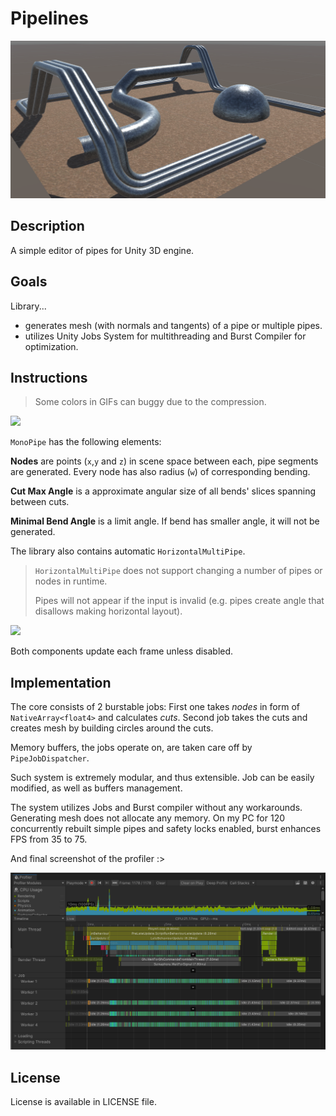 # Pipelines

![](Docs\Pipelines.png)

## Description

A simple editor of pipes for Unity 3D engine.

## Goals

Library...

- generates mesh (with normals and tangents) of a pipe or multiple pipes.
- utilizes Unity Jobs System for multithreading and Burst Compiler for optimization.

## Instructions

> Some colors in GIFs can buggy due to the compression.

![](Docs\Animation1.gif)

`MonoPipe` has the following elements:

**Nodes** are points (`x`,`y` and `z`) in scene space between each, pipe segments are generated. Every node has also radius (`w`) of corresponding bending.

**Cut Max Angle** is a approximate angular size of all bends' slices spanning between cuts.

**Minimal Bend Angle** is a limit angle. If bend has smaller angle, it will not be generated.

The library also contains automatic `HorizontalMultiPipe`.

> `HorizontalMultiPipe` does not support changing a number of pipes or nodes in runtime.
>
> Pipes will not appear if the input is invalid (e.g. pipes create angle that disallows making horizontal layout).

![](Docs\Animation2.gif)

Both components update each frame unless disabled.

## Implementation

The core consists of 2 burstable jobs: First one takes *nodes* in form of `NativeArray<float4>` and calculates *cuts*. Second job takes the cuts and creates mesh by building circles around the cuts. 

Memory buffers, the jobs operate on, are taken care off by `PipeJobDispatcher`.

Such system is extremely modular, and thus extensible. Job can be easily modified, as well as buffers management.

The system utilizes Jobs and Burst compiler without any workarounds. Generating mesh does not allocate any memory. On my PC for 120 concurrently rebuilt simple pipes and safety locks enabled, burst enhances FPS from 35 to 75.

And final screenshot of the profiler :>

![](Docs\Profiler.png)

## License

License is available in LICENSE file.
